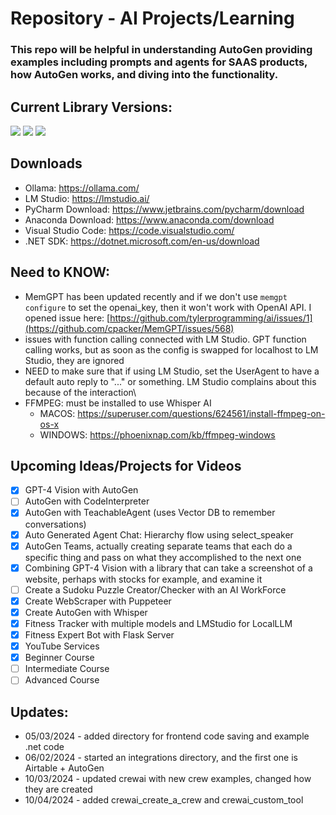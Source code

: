 # **Repository** - AI Projects/Learning
### This repo will be helpful in understanding AutoGen providing examples including prompts and agents for SAAS products, how AutoGen works, and diving into the functionality.

## Current Library Versions:
<a href="https://github.com/microsoft/autogen/tree/main"><img src="https://img.shields.io/badge/AutoGen-0.2.28-red"/></a>
<a href="https://lmstudio.ai/"><img src="https://img.shields.io/badge/LMStudio-0.2.22-purple"/></a>
<a href="https://github.com/cpacker/MemGPT"><img src="https://img.shields.io/badge/MemGPT-0.3.14-blue"/></a>

## Downloads
- Ollama: https://ollama.com/
- LM Studio: https://lmstudio.ai/
- PyCharm Download: https://www.jetbrains.com/pycharm/download
- Anaconda Download: https://www.anaconda.com/download
- Visual Studio Code: https://code.visualstudio.com/
- .NET SDK: https://dotnet.microsoft.com/en-us/download

## Need to KNOW:
- MemGPT has been updated recently and if we don't use `memgpt configure` to set the openai_key, then it won't work with OpenAI API.  I opened issue here: [https://github.com/tylerprogramming/ai/issues/1](https://github.com/cpacker/MemGPT/issues/568)
- issues with function calling connected with LM Studio.  GPT function calling works, but as soon as the config is swapped for localhost to LM Studio, they are ignored
- NEED to make sure that if using LM Studio, set the UserAgent to have a default auto reply to "..." or something.  LM Studio complains about this because of the interaction\
- FFMPEG: must be installed to use Whisper AI
  - MACOS: https://superuser.com/questions/624561/install-ffmpeg-on-os-x
  - WINDOWS: https://phoenixnap.com/kb/ffmpeg-windows



## Upcoming Ideas/Projects for Videos
- [x] GPT-4 Vision with AutoGen
- [ ] AutoGen with CodeInterpreter
- [x] AutoGen with TeachableAgent (uses Vector DB to remember conversations)
- [x] Auto Generated Agent Chat: Hierarchy flow using select_speaker
- [x] AutoGen Teams, actually creating separate teams that each do a specific thing and pass on what they accomplished to the next one
- [x] Combining GPT-4 Vision with a library that can take a screenshot of a website, perhaps with stocks for example, and examine it
- [ ] Create a Sudoku Puzzle Creator/Checker with an AI WorkForce
- [x] Create WebScraper with Puppeteer
- [x] Create AutoGen with Whisper
- [x] Fitness Tracker with multiple models and LMStudio for LocalLLM
- [x] Fitness Expert Bot with Flask Server
- [x] YouTube Services
- [x] Beginner Course
- [ ] Intermediate Course
- [ ] Advanced Course

## Updates:
- 05/03/2024 - added directory for frontend code saving and example .net code
- 06/02/2024 - started an integrations directory, and the first one is Airtable + AutoGen
- 10/03/2024 - updated crewai with new crew examples, changed how they are created
- 10/04/2024 - added crewai_create_a_crew and crewai_custom_tool